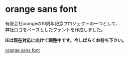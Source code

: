 # orange sans font

有限会社orangeの10周年記念プロジェクトの一つとして、  
弊社ロゴをベースとしたフォントを作成しました。

**IEは現在対応に向けて調整中です。今しばらくお待ち下さい。**

[orange sans font](http://fingaholic.github.com/orange.sans/ 'orange sans font')
